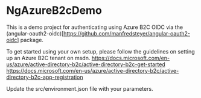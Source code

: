 # NgAzureB2cDemo

This is a demo project for authenticating using Azure B2C OIDC via the (angular-oauth2-oidc)[https://github.com/manfredsteyer/angular-oauth2-oidc] package.

To get started using your own setup, please follow the guidelines on setting up an Azure B2C tenant on msdn.
https://docs.microsoft.com/en-us/azure/active-directory-b2c/active-directory-b2c-get-started
https://docs.microsoft.com/en-us/azure/active-directory-b2c/active-directory-b2c-app-registration

Update the src/environment.json file with your parameters.
